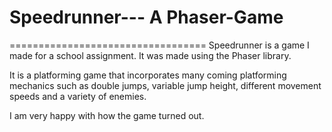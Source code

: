 # Speedrunner--- A Phaser-Game
==================================
Speedrunner is a game I made for a school assignment. It was made using the Phaser library.

It is a platforming game that incorporates many coming platforming mechanics such as double jumps, variable jump height, different movement speeds and a variety of enemies.

I am very happy with how the game turned out.
